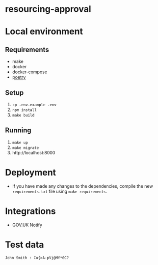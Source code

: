 # resourcing-approval

# Local environment

## Requirements

- make
- docker
- docker-compose
- [poetry](https://python-poetry.org/docs/#installation)

## Setup

1. `cp .env.example .env`
2. `npm install`
3. `make build`

## Running

1. `make up`
2. `make migrate`
3. http://localhost:8000

# Deployment

- If you have made any changes to the dependencies, compile the new `requirements.txt`
  file using `make requirements`.

# Integrations

- GOV.UK Notify

# Test data

`John Smith : Cu{>A-pVj@MY*0C?`
